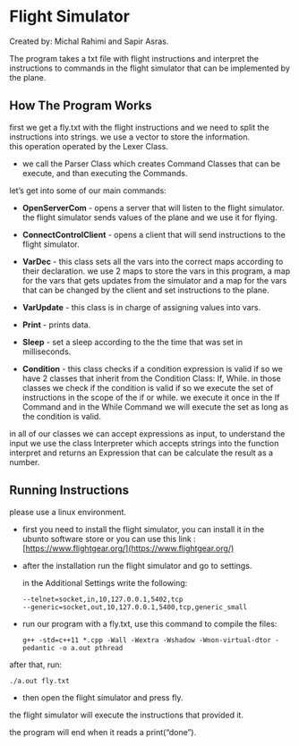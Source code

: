 

# Flight Simulator

Created by: Michal Rahimi and Sapir Asras.

The program takes a txt file with flight instructions and interpret the instructions to commands in the flight simulator that can be implemented by the plane.

## **How The Program Works**

   first we get a fly.txt with the flight instructions and we need to split the instructions into strings. we use a vector to store the information.  
    this operation operated by the Lexer Class.
    
-   we call the Parser Class which creates Command Classes that can be execute, and than executing the Commands.
    

let’s get into some of our main commands:

-   **OpenServerCom** - opens a server that will listen to the flight simulator.  
    the flight simulator sends values of the plane and we use it for flying.
    
-   **ConnectControlClient** - opens a client that will send instructions to the flight simulator.
    
-   **VarDec** - this class sets all the vars into the correct maps according to their declaration. we use 2 maps to store the vars in this program, a map for the vars that gets updates from the simulator and a map for the vars that can be changed by the client and set instructions to the plane.
    
-   **VarUpdate** - this class is in charge of assigning values into vars.
    
-   **Print** - prints data.
    
-   **Sleep** - set a sleep according to the the time that was set in milliseconds.
    
-   **Condition** - this class checks if a condition expression is valid if so we have 2 classes that inherit from the Condition Class: If, While. in those classes we check if the condition is valid if so we execute the set of instructions in the scope of the if or while. we execute it once in the If Command and in the While Command we will execute the set as long as the condition is valid.
    

in all of our classes we can accept expressions as input, to understand the input we use the class Interpreter which accepts strings into the function interpret and returns an Expression that can be calculate the result as a number.

## ****Running Instructions****

please use a linux environment.

-   first you need to install the flight simulator, you can install it in the ubunto software store or you can use this link : [https://www.flightgear.org/](https://www.flightgear.org/)
    
-   after the installation run the flight simulator and go to settings.
    

	in the Additional Settings write the following:

	    --telnet=socket,in,10,127.0.0.1,5402,tcp
	    --generic=socket,out,10,127.0.0.1,5400,tcp,generic_small

-   run our program with a fly.txt, use this command to compile the files:
    

  

	    g++ -std=c++11 *.cpp -Wall -Wextra -Wshadow -Wnon-virtual-dtor -pedantic -o a.out pthread  

  
after that, run:

    ./a.out fly.txt

-   then open the flight simulator and press fly.
    

the flight simulator will execute the instructions that provided it.

the program will end when it reads a print(“done”).

